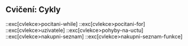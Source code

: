 ## Cvičení: Cykly

::exc[cvlekce>pocitani-while]
::exc[cvlekce>pocitani-for]
::exc[cvlekce>uzivatele]
::exc[cvlekce>pohyby-na-uctu]
::exc[cvlekce>nakupni-seznam]
::exc[cvlekce>nakupni-seznam-funkce]